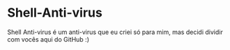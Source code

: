 # Shell-Anti-virus
Shell Anti-virus é um anti-virus que eu criei só para mim, mas decidi dividir com vocês aqui do GitHub :)
